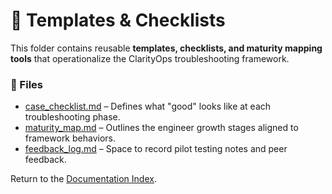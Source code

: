 # 🧩 Templates & Checklists

This folder contains reusable **templates, checklists, and maturity mapping tools** that operationalize the ClarityOps troubleshooting framework.

### 🔗 Files
- [case_checklist.md](./case_checklist.md) – Defines what "good" looks like at each troubleshooting phase.  
- [maturity_map.md](./maturity_map.md) – Outlines the engineer growth stages aligned to framework behaviors.  
- [feedback_log.md](./feedback_log.md) – Space to record pilot testing notes and peer feedback.

Return to the [Documentation Index](../README.md).
